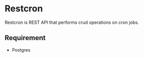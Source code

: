 # Restcron
Restcron is REST API that performs crud operations on cron jobs.
## Requirement
- Postgres